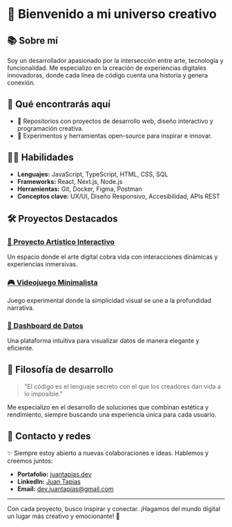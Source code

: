 # 🌟 Bienvenido a mi universo creativo

## 📚 Sobre mí

Soy un desarrollador apasionado por la intersección entre arte, tecnología y funcionalidad. Me especializo en la creación de experiencias digitales innovadoras, donde cada línea de código cuenta una historia y genera conexión.

## 🚀 Qué encontrarás aquí

- 🔹 Repositorios con proyectos de desarrollo web, diseño interactivo y programación creativa.
- 🔹 Experimentos y herramientas open-source para inspirar e innovar.

## 👨‍💻 Habilidades

- **Lenguajes:** JavaScript, TypeScript, HTML, CSS, SQL
- **Frameworks:** React, Next.js, Node.js
- **Herramientas:** Git, Docker, Figma, Postman
- **Conceptos clave:** UX/UI, Diseño Responsivo, Accesibilidad, APIs REST

## 🛠️ Proyectos Destacados

### [🎨 Proyecto Artístico Interactivo](https://github.com/juantapias/portfolio)

Un espacio donde el arte digital cobra vida con interacciones dinámicas y experiencias inmersivas.

### [🎮 Videojuego Minimalista](#)

Juego experimental donde la simplicidad visual se une a la profundidad narrativa.

### [🔬 Dashboard de Datos](#)

Una plataforma intuitiva para visualizar datos de manera elegante y eficiente.

## 🌈 Filosofía de desarrollo

> "El código es el lenguaje secreto con el que los creadores dan vida a lo imposible."

Me especializo en el desarrollo de soluciones que combinan estética y rendimiento, siempre buscando una experiencia única para cada usuario.

## 🎤 Contacto y redes

✨ Siempre estoy abierto a nuevas colaboraciones e ideas. Hablemos y creemos juntos:

- **Portafolio:** [juantapias.dev](juantapias.dev)
- **LinkedIn:** [Juan Tapias](https://www.linkedin.com/in/juan-carlos-tapias-flores/)
- **Email:** [dev.juantapias@gmail.com](mailto:dev.juantapias@gmail.com)

---

Con cada proyecto, busco inspirar y conectar. ¡Hagamos del mundo digital un lugar más creativo y emocionante! 🌟
